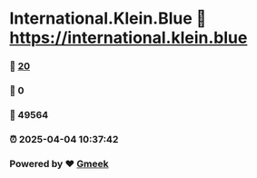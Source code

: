 # International.Klein.Blue :link: https://international.klein.blue 
### :page_facing_up: [20](https://international.klein.blue/tag.html) 
### :speech_balloon: 0 
### :hibiscus: 49564 
### :alarm_clock: 2025-04-04 10:37:42 
### Powered by :heart: [Gmeek](https://github.com/Meekdai/Gmeek)
